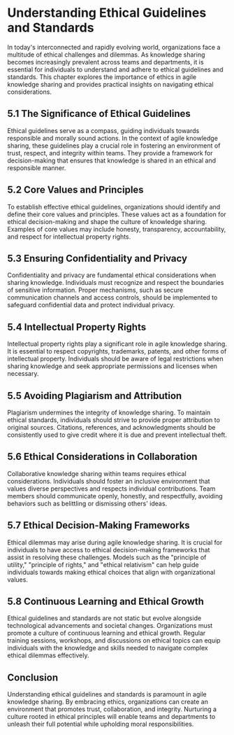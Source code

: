 Understanding Ethical Guidelines and Standards
=========================================================

In today's interconnected and rapidly evolving world, organizations face a multitude of ethical challenges and dilemmas. As knowledge sharing becomes increasingly prevalent across teams and departments, it is essential for individuals to understand and adhere to ethical guidelines and standards. This chapter explores the importance of ethics in agile knowledge sharing and provides practical insights on navigating ethical considerations.

5.1 The Significance of Ethical Guidelines
------------------------------------------

Ethical guidelines serve as a compass, guiding individuals towards responsible and morally sound actions. In the context of agile knowledge sharing, these guidelines play a crucial role in fostering an environment of trust, respect, and integrity within teams. They provide a framework for decision-making that ensures that knowledge is shared in an ethical and responsible manner.

5.2 Core Values and Principles
------------------------------

To establish effective ethical guidelines, organizations should identify and define their core values and principles. These values act as a foundation for ethical decision-making and shape the culture of knowledge sharing. Examples of core values may include honesty, transparency, accountability, and respect for intellectual property rights.

5.3 Ensuring Confidentiality and Privacy
----------------------------------------

Confidentiality and privacy are fundamental ethical considerations when sharing knowledge. Individuals must recognize and respect the boundaries of sensitive information. Proper mechanisms, such as secure communication channels and access controls, should be implemented to safeguard confidential data and protect individual privacy.

5.4 Intellectual Property Rights
--------------------------------

Intellectual property rights play a significant role in agile knowledge sharing. It is essential to respect copyrights, trademarks, patents, and other forms of intellectual property. Individuals should be aware of legal restrictions when sharing knowledge and seek appropriate permissions and licenses when necessary.

5.5 Avoiding Plagiarism and Attribution
---------------------------------------

Plagiarism undermines the integrity of knowledge sharing. To maintain ethical standards, individuals should strive to provide proper attribution to original sources. Citations, references, and acknowledgments should be consistently used to give credit where it is due and prevent intellectual theft.

5.6 Ethical Considerations in Collaboration
-------------------------------------------

Collaborative knowledge sharing within teams requires ethical considerations. Individuals should foster an inclusive environment that values diverse perspectives and respects individual contributions. Team members should communicate openly, honestly, and respectfully, avoiding behaviors such as belittling or dismissing others' ideas.

5.7 Ethical Decision-Making Frameworks
--------------------------------------

Ethical dilemmas may arise during agile knowledge sharing. It is crucial for individuals to have access to ethical decision-making frameworks that assist in resolving these challenges. Models such as the "principle of utility," "principle of rights," and "ethical relativism" can help guide individuals towards making ethical choices that align with organizational values.

5.8 Continuous Learning and Ethical Growth
------------------------------------------

Ethical guidelines and standards are not static but evolve alongside technological advancements and societal changes. Organizations must promote a culture of continuous learning and ethical growth. Regular training sessions, workshops, and discussions on ethical topics can equip individuals with the knowledge and skills needed to navigate complex ethical dilemmas effectively.

Conclusion
----------

Understanding ethical guidelines and standards is paramount in agile knowledge sharing. By embracing ethics, organizations can create an environment that promotes trust, collaboration, and integrity. Nurturing a culture rooted in ethical principles will enable teams and departments to unleash their full potential while upholding moral responsibilities.
